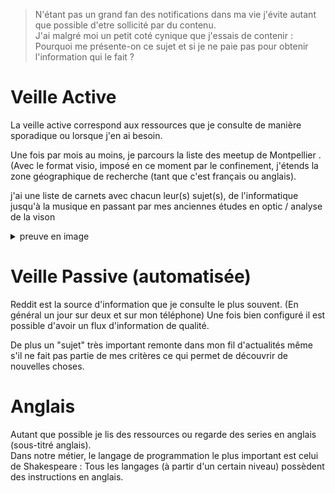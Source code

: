 > N'étant pas un grand fan des notifications dans ma vie j'évite autant que possible d'etre sollicité par du contenu.  
> J'ai malgré moi un petit coté cynique que j'essais de contenir : Pourquoi me présente-on ce sujet et si je ne paie pas pour obtenir l'information qui le fait ? 

# Veille Active
La veille active correspond aux ressources que je consulte de manière sporadique ou lorsque j'en ai besoin.

Une fois par mois au moins, je parcours la liste des meetup de Montpellier .
(Avec le format visio, imposé en ce moment par le confinement, j'étends la zone géographique de recherche (tant que c'est français ou anglais).

j'ai une liste de carnets avec chacun leur(s) sujet(s), de l'informatique jusqu'à la musique en passant par mes anciennes études en optic / analyse de la vison
<details>
 <summary>preuve en image</summary>
![carnets](https://cdn.discordapp.com/attachments/250327786508517388/790323254681272370/1608498142559.jpg)
</details>


# Veille Passive (automatisée)
Reddit est la source d'information que je consulte le plus souvent. (En général un jour sur deux et sur mon téléphone)
Une fois bien configuré il est possible d'avoir un flux d'information de qualité.

De plus un "sujet" très important remonte dans mon fil d'actualités même s'il ne fait pas partie de mes critères ce qui permet de découvrir de nouvelles choses.

# Anglais 
Autant que possible je lis des ressources ou regarde des series en anglais (sous-titré anglais).   
Dans notre métier, le langage de programmation le plus important est celui de Shakespeare : Tous les langages (à partir d'un certain niveau) possèdent des instructions en anglais.
